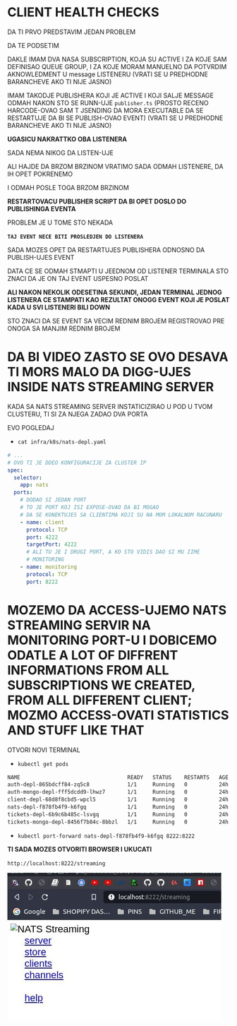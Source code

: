 # CLIENT HEALTH CHECKS

DA TI PRVO PREDSTAVIM JEDAN PROBLEM 

DA TE PODSETIM

DAKLE IMAM DVA NASA SUBSCRIPTION, KOJA SU ACTIVE I ZA KOJE SAM DEFINISAO QUEUE GROUP, I ZA KOJE MORAM MANUELNO DA POTVRDIM AKNOWLEDMENT U message LISTENERU (VRATI SE U PREDHODNE BARANCHEVE AKO TI NIJE JASNO)

IMAM TAKODJE PUBLISHERA KOJI JE ACTIVE I KOJI SALJE MESSAGE ODMAH NAKON STO SE RUNN-UJE `publisher.ts` (PROSTO RECENO HARCODE-OVAO SAM T JSENDING DA MORA EXECUTABLE DA SE RESTARTUJE DA BI SE PUBLISH-OVAO EVENT) (VRATI SE U PREDHODNE BARANCHEVE AKO TI NIJE JASNO)

**UGASICU NAKRATTKO OBA LISTENERA**

SADA NEMA NIKOG DA LISTEN-UJE


ALI HAJDE DA BRZOM BRZINOM VRATIMO SADA ODMAH LISTENERE, DA IH OPET POKRENEMO

I ODMAH POSLE TOGA BRZOM BRZINOM

**RESTARTOVACU PUBLISHER SCRIPT DA BI OPET DOSLO DO PUBLISHINGA EVENTA**

PROBLEM JE U TOME STO NEKADA

**`TAJ EVENT NECE BITI PROSLEDJEN DO LISTENERA`**

SADA MOZES OPET DA RESTARTUJES PUBLISHERA ODNOSNO DA PUBLISH-UJES EVENT

DATA CE SE ODMAH STMAPTI U JEEDNOM OD LISTENER TERMINALA STO ZNACI DA JE ON TAJ EVENT USPESNO POSLAT

**ALI NAKON NEKOLIK ODESETINA SEKUNDI, JEDAN TERMINAL JEDNOG LISTENERA CE STAMPATI KAO REZULTAT ONOGG EVENT KOJI JE POSLAT KADA U SVI LISTENERI BILI DOWN**

STO ZNACI DA SE EVENT SA VECIM REDNIM BROJEM REGISTROVAO PRE ONOGA SA MANJIM REDNIM BROJEM

# DA BI VIDEO ZASTO SE OVO DESAVA TI MORS MALO DA DIGG-UJES INSIDE NATS STREAMING SERVER

KADA SA NATS STREAMING SERVER INSTATICIZIRAO U POD U TVOM CLUSTERU, TI SI ZA NJEGA ZADAO DVA PORTA

EVO POGLEDAJ

- `cat infra/k8s/nats-depl.yaml`

```yaml
# ...
# OVO TI JE DDEO KONFIGURACIJE ZA CLUSTER IP
spec:
  selector:
    app: nats
  ports:
    # DODAO SI JEDAN PORT
    # TO JE PORT KOJ ISI EXPOSE-OVAO DA BI MOGAO
    # DA SE KONEKTUJES SA CLIENTIMA KOJI SU NA MOM LOKALNOM RACUNARU
    - name: client
      protocol: TCP
      port: 4222
      targetPort: 4222
      # ALI TU JE I DRUGI PORT, A KO STO VIDIS DAO SI MU IIME
      # MONITORING
    - name: monitoring
      protocol: TCP
      port: 8222

```

# MOZEMO DA ACCESS-UJEMO NATS STREAMING SERVIR NA MONITORING PORT-U I DOBICEMO ODATLE A LOT OF DIFFRENT INFORMATIONS FROM ALL SUBSCRIPTIONS WE CREATED, FROM ALL DIFFERENT CLIENT; MOZMO ACCESS-OVATI STATISTICS AND STUFF LIKE THAT

OTVORI NOVI TERMINAL

- `kubectl get pods`

```zsh
NAME                                  READY   STATUS    RESTARTS   AGE
auth-depl-865bdcff84-zq5c8            1/1     Running   0          24h
auth-mongo-depl-fff5dcdd9-lhwz7       1/1     Running   0          24h
client-depl-68d8f8cbd5-wpcl5          1/1     Running   0          24h
nats-depl-f878fb4f9-k6fgq             1/1     Running   0          24h
tickets-depl-6b9c6b485c-lsvgq         1/1     Running   0          24h
tickets-mongo-depl-8456f7b84c-8bbzl   1/1     Running   0          24h
```

- `kubectl port-forward nats-depl-f878fb4f9-k6fgq 8222:8222`

**TI SADA MOZES OTVORITI BROWSER I UKUCATI**

`http://localhost:8222/streaming`

![localhst](images/localhost8222.jpg)
